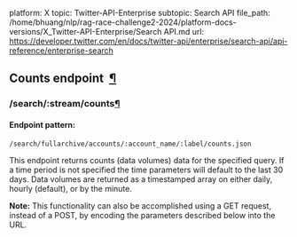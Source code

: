 platform: X
topic: Twitter-API-Enterprise
subtopic: Search API
file_path: /home/bhuang/nlp/rag-race-challenge2-2024/platform-docs-versions/X_Twitter-API-Enterprise/Search API.md
url: https://developer.twitter.com/en/docs/twitter-api/enterprise/search-api/api-reference/enterprise-search

## Counts endpoint  [¶](#counts-endpoint- "Permalink to this headline")

### /search/:stream/counts[¶](#-search-stream-counts "Permalink to this headline")

#### Endpoint pattern:

`/search/fullarchive/accounts/:account_name/:label/counts.json`

This endpoint returns counts (data volumes) data for the specified query. If a time period is not specified the time parameters will default to the last 30 days. Data volumes are returned as a timestamped array on either daily, hourly (default), or by the minute.

**Note:** This functionality can also be accomplished using a GET request, instead of a POST, by encoding the parameters described below into the URL.